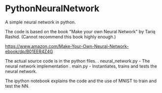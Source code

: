 # PythonNeuralNetwork

A simple neural network in python.

The code is based on the book "Make your own Neural Network" by Tariq Rashid. (Cannot recommend this book highly enough.)

https://www.amazon.com/Make-Your-Own-Neural-Network-ebook/dp/B01EER4Z4G


The actual source code is in the python files.
    . neural_network.py - The neural network implementation
    . main.py - Instantiates, trains and tests the neural network.


The ipython notebook explains the code and the use of MNIST to train and test the NN.
